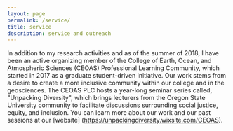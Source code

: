 ```yaml
---
layout: page
permalink: /service/
title: service
description: service and outreach
---
```


In addition to my research activities and as of the summer of 2018, I have been an active organizing member of the College of Earth, Ocean, and Atmospheric Sciences (CEOAS) Professional Learning Community, which started in 2017 as a graduate student-driven initiative. Our work stems from a desire to create a more inclusive community within our college and in the geosciences. The CEOAS PLC hosts a year-long seminar series called, "Unpacking Diversity", which brings lecturers from the Oregon State University community to facilitate discussions surrounding social justice, equity, and inclusion. You can learn more about our work and our past sessions at our [website] (https://unpackingdiversity.wixsite.com/CEOAS).

